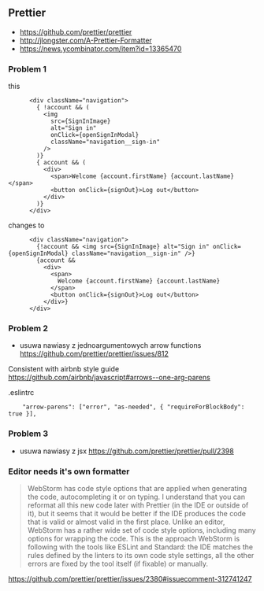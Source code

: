 ## Prettier

- https://github.com/prettier/prettier
- http://jlongster.com/A-Prettier-Formatter
- https://news.ycombinator.com/item?id=13365470

### Problem 1

this

```
      <div className="navigation">
        { !account && (
          <img
            src={SignInImage}
            alt="Sign in"
            onClick={openSignInModal}
            className="navigation__sign-in"
          />
        )}
        { account && (
          <div>
            <span>Welcome {account.firstName} {account.lastName}</span>
            <button onClick={signOut}>Log out</button>
          </div>
        )}
      </div>
```

changes to

```
      <div className="navigation">
        {!account && <img src={SignInImage} alt="Sign in" onClick={openSignInModal} className="navigation__sign-in" />}
        {account &&
          <div>
            <span>
              Welcome {account.firstName} {account.lastName}
            </span>
            <button onClick={signOut}>Log out</button>
          </div>}
      </div>
```

### Problem 2

- usuwa nawiasy z jednoargumentowych arrow functions https://github.com/prettier/prettier/issues/812

Consistent with airbnb style guide https://github.com/airbnb/javascript#arrows--one-arg-parens

.eslintrc

`    "arrow-parens": ["error", "as-needed", { "requireForBlockBody": true }],`

### Problem 3

- usuwa nawiasy z jsx https://github.com/prettier/prettier/pull/2398

### Editor needs it's own formatter

>WebStorm has code style options that are applied when generating the code, autocompleting it or on typing. I understand that you can reformat all this new code later with Prettier (in the IDE or outside of it), but it seems that it would be better if the IDE produces the code that is valid or almost valid in the first place. Unlike an editor, WebStorm has a rather wide set of code style options, including many options for wrapping the code.
This is the approach WebStorm is following with the tools like ESLint and Standard: the IDE matches the rules defined by the linters to its own code style settings, all the other errors are fixed by the tool itself (if fixable) or manually.

https://github.com/prettier/prettier/issues/2380#issuecomment-312741247